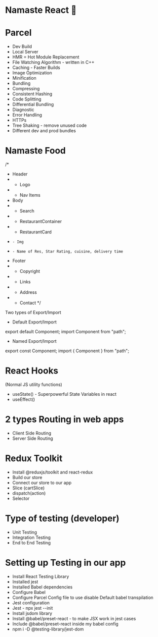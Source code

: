 # Namaste React 🚀

# Parcel

- Dev Build
- Local Server
- HMR = Hot Module Replacement
- File Watching Algorithm - written in C++
- Caching - Faster Builds
- Image Optimization
- Minification
- Bundling
- Compressing
- Consistent Hashing
- Code Splitting
- Differential Bundling
- Diagnostic
- Error Handling
- HTTPs
- Tree Shaking - remove unused code
- Different dev and prod bundles

# Namaste Food

/\*

- Header
- - Logo
- - Nav Items
- Body
- - Search
- - RestaurantContainer
- - RestaurantCard
-     - Img
-     - Name of Res, Star Rating, cuisine, delivery time
- Footer
- - Copyright
- - Links
- - Address
- - Contact
    \*/

Two types of Export/Import

- Default Export/Import

export default Component;
import Component from "path";

- Named Export/Import

export const Component;
import { Component } from "path";

# React Hooks

(Normal JS utility functions)

- useState() - Superpowerful State Variables in react
- useEffect()

# 2 types Routing in web apps

- Client Side Routing
- Server Side Routing

# Redux Toolkit

- Install @reduxjs/toolkit and react-redux
- Build our store
- Connect our store to our app
- Slice (cartSlice)
- dispatch(action)
- Selector

# Type of testing (developer)

- Unit Testing
- Integration Testing
- End to End Testing

# Setting up Testing in our app

- Install React Testing Library
- Installed jest
- Installed Babel dependencies
- Configure Babel
- Configure Parcel Config file to use disable Default babel transpilation
- Jest configuration
- Jest - npx jest --init
- Install jsdom library
- Install @babel/preset-react - to make JSX work in jest cases
- Include @babel/preset-react inside my babel config
- npm i -D @testing-library/jest-dom
